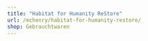 ```yaml
---
title: "Habitat for Humanity ReStore"
url: /mchenry/habitat-for-humanity-restore/
shop: Gebrauchtwaren
---
```

